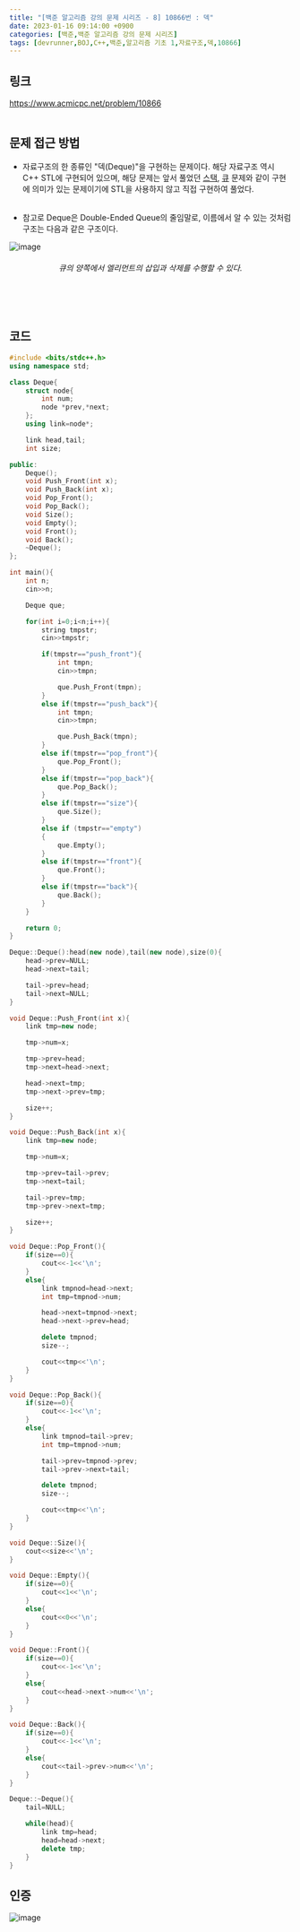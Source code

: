 ```yaml
---
title: "[백준 알고리즘 강의 문제 시리즈 - 8] 10866번 : 덱"
date: 2023-01-16 09:14:00 +0900
categories: [백준,백준 알고리즘 강의 문제 시리즈]
tags: [devrunner,BOJ,C++,백준,알고리즘 기초 1,자료구조,덱,10866]
---
```


링크
---
<https://www.acmicpc.net/problem/10866>
<br/><br/>


문제 접근 방법
---
* 자료구조의 한 종류인 "덱(Deque)"을 구현하는 문제이다. 해당 자료구조 역시 C++ STL에 구현되어 있으며, 해당 문제는 앞서 풀었던 [스택](https://baejw0111.github.io/posts/BOJ-series-1-10828/), [큐](https://baejw0111.github.io/posts/BOJ-series-6-10845/) 문제와 같이 구현에 의미가 있는 문제이기에 STL을 사용하지 않고 직접 구현하여 풀었다.<br/><br/>

* 참고로 Deque은 Double-Ended Queue의 줄임말로, 이름에서 알 수 있는 것처럼 구조는 다음과 같은 구조이다.

![image](https://user-images.githubusercontent.com/87963766/212588419-7529c058-1780-431e-a32c-e67e11710267.png)

###### <center>큐의 양쪽에서 엘리먼트의 삽입과 삭제를 수행할 수 있다.<center>
<br/><br/>

코드
---
<!-- <details>
<summary>펼치기</summary>
<div markdown="1"> -->

```cpp
#include <bits/stdc++.h>
using namespace std;

class Deque{
    struct node{
        int num;
        node *prev,*next;
    };
    using link=node*;

    link head,tail;
    int size;

public:
    Deque();
    void Push_Front(int x);
    void Push_Back(int x);
    void Pop_Front();
    void Pop_Back();
    void Size();
    void Empty();
    void Front();
    void Back();
    ~Deque();
};

int main(){
    int n;
    cin>>n;

    Deque que;

    for(int i=0;i<n;i++){
        string tmpstr;
        cin>>tmpstr;

        if(tmpstr=="push_front"){
            int tmpn;
            cin>>tmpn;

            que.Push_Front(tmpn);
        }
        else if(tmpstr=="push_back"){
            int tmpn;
            cin>>tmpn;

            que.Push_Back(tmpn);
        }
        else if(tmpstr=="pop_front"){
            que.Pop_Front();
        }
        else if(tmpstr=="pop_back"){
            que.Pop_Back();
        }
        else if(tmpstr=="size"){
            que.Size();
        }
        else if (tmpstr=="empty")
        {
            que.Empty();
        }
        else if(tmpstr=="front"){
            que.Front(); 
        }
        else if(tmpstr=="back"){
            que.Back(); 
        }
    }

    return 0;
}

Deque::Deque():head(new node),tail(new node),size(0){
    head->prev=NULL;
    head->next=tail;

    tail->prev=head;
    tail->next=NULL;
}

void Deque::Push_Front(int x){
    link tmp=new node;

    tmp->num=x;

    tmp->prev=head;
    tmp->next=head->next;

    head->next=tmp;
    tmp->next->prev=tmp;

    size++;
}

void Deque::Push_Back(int x){
    link tmp=new node;

    tmp->num=x;

    tmp->prev=tail->prev;
    tmp->next=tail;

    tail->prev=tmp;
    tmp->prev->next=tmp;

    size++;
}

void Deque::Pop_Front(){
    if(size==0){
        cout<<-1<<'\n';
    }
    else{
        link tmpnod=head->next;
        int tmp=tmpnod->num;

        head->next=tmpnod->next;
        head->next->prev=head;

        delete tmpnod;
        size--;

        cout<<tmp<<'\n';
    }
}

void Deque::Pop_Back(){
    if(size==0){
        cout<<-1<<'\n';
    }
    else{
        link tmpnod=tail->prev;
        int tmp=tmpnod->num;

        tail->prev=tmpnod->prev;
        tail->prev->next=tail;

        delete tmpnod;
        size--;

        cout<<tmp<<'\n';
    }
}

void Deque::Size(){
    cout<<size<<'\n';
}

void Deque::Empty(){
    if(size==0){
        cout<<1<<'\n';
    }
    else{
        cout<<0<<'\n';
    }
}

void Deque::Front(){
    if(size==0){
        cout<<-1<<'\n';
    }
    else{
        cout<<head->next->num<<'\n';
    }
}

void Deque::Back(){
    if(size==0){
        cout<<-1<<'\n';
    }
    else{
        cout<<tail->prev->num<<'\n';
    }
}

Deque::~Deque(){
    tail=NULL;

    while(head){
        link tmp=head;
        head=head->next;
        delete tmp;
    }
}
```

<!-- </div>
</details>
<br/><br/> -->

인증
---
![image](https://user-images.githubusercontent.com/87963766/212574995-03a2e3e8-3f00-4c67-a3bf-0ad542ffc1c1.png)